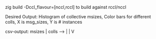 
zig build -Dccl_flavour=[nccl,rccl] to build against rccl/nccl


Desired Output: Histogram of collective msizes, 
Color bars for different colls, 
X is msg_sizes, Y is # instances

csv-output: 
msizes | colls -->
|
|
V

